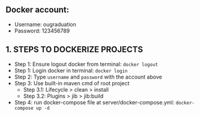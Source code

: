## Docker account:
- Username: ougraduation
- Password: 123456789

## 1. STEPS TO DOCKERIZE PROJECTS
- Step 1: Ensure logout docker from terminal: `docker logout`
- Step 1: Login docker in terminal: `docker login`
- Step 2: Type `username` and `password` with the account above
- Step 3: Use built-in maven cmd of root project
    + Step 3.1: Lifecycle > clean > install
    + Step 3.2: Plugins > jib > jib:build
- Step 4: run docker-compose file at server/docker-compose.yml: `docker-compose up -d`